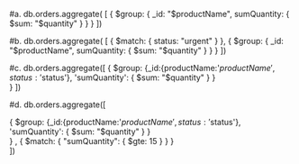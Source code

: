 #a.
db.orders.aggregate( [
{ $group: { _id: "$productName", sumQuantity: { $sum: "$quantity" } } } 
])

#b.
db.orders.aggregate( [
{ $match: { status: "urgent" } },
{ $group: { _id: "$productName", sumQuantity: { $sum: "$quantity" } } } 
])

#c.
db.orders.aggregate([
  {
  $group: {_id:{productName:'$productName', status:'$status'}, 'sumQuantity': { $sum: "$quantity" } }        
}
])

#d.
db.orders.aggregate([

  {
    $group: {_id:{productName:'$productName', status:'$status'}, 'sumQuantity': { $sum: "$quantity" } }        
  } , 
  {
      $match: { "sumQuantity": { $gte: 15 } }
     }     
])